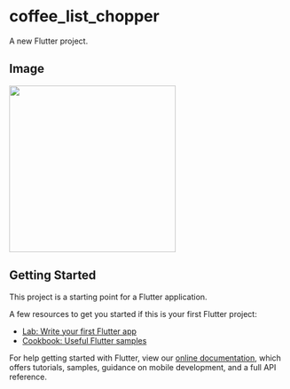 # coffee_list_chopper

A new Flutter project.

## Image

<img src="https://user-images.githubusercontent.com/92189386/162088273-c9a1a7e6-969a-481b-88b9-be320c571305.png" width="300">

## Getting Started

This project is a starting point for a Flutter application.

A few resources to get you started if this is your first Flutter project:

- [Lab: Write your first Flutter app](https://flutter.dev/docs/get-started/codelab)
- [Cookbook: Useful Flutter samples](https://flutter.dev/docs/cookbook)

For help getting started with Flutter, view our
[online documentation](https://flutter.dev/docs), which offers tutorials,
samples, guidance on mobile development, and a full API reference.
